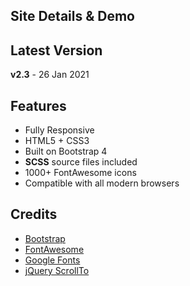 

## Site Details & Demo





## Latest Version
**v2.3** - 26 Jan 2021

## Features

-  Fully Responsive
-  HTML5 + CSS3
-  Built on Bootstrap 4
-  **SCSS** source files included
-  1000+ FontAwesome icons
-  Compatible with all modern browsers

## Credits
- [Bootstrap](http://getbootstrap.com/)
- [FontAwesome](http://fortawesome.github.io/Font-Awesome/)
- [Google Fonts](https://fonts.google.com/)
- [jQuery ScrollTo](http://flesler.blogspot.co.uk/2007/10/jqueryscrollto.html)
